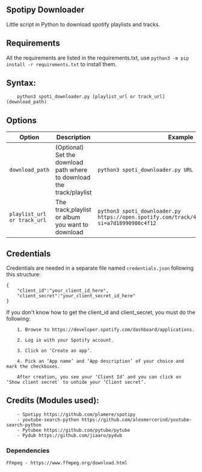## Spotipy Downloader

Little script in Python to download spotify playlists and tracks.

## Requirements

All the requirements are listed in the requirements.txt, use `python3 -m pip install -r requirements.txt` to install them.

## Syntax:

```
	python3 spoti_downloader.py [playlist_url or track_url] (download_path)

```

## Options

| Option                      | Description                                                           | Example                                                                                                 |
| --------------------------- | --------------------------------------------------------------------- | ------------------------------------------------------------------------------------------------------- |
| `download_path`             | (Optional) Set the download path where to download the track/playlist | `python3 spoti_downloader.py URL /home/user/Music/Rock/`                                                |
| `playlist_url or track_url` | The track,playlist or album you want to download                            | `python3 spoti_downloader.py https://open.spotify.com/track/4cOdK2wGLETKBW3PvgPWqT?si=a7d18990986c4f12` |

## Credentials

Credentials are needed in a separate file named `credentials.json` following this structure:

```
{
    "client_id":"your_client_id_here",
    "client_secret":"your_client_secret_id_here"
}
```

If you don't know how to get the client_id and client_secret, you must do the following:

```
    1. Browse to https://developer.spotify.com/dashboard/applications.

    2. Log in with your Spotify account.

    3. Click on ‘Create an app’.

    4. Pick an ‘App name’ and ‘App description’ of your choice and mark the checkboxes.

    After creation, you see your ‘Client Id’ and you can click on ‘Show client secret` to unhide your ’Client secret’.
```

## Credits (Modules used):

    	- Spotipy https://github.com/plamere/spotipy
    	- youtube-search-python https://github.com/alexmercerind/youtube-search-python
    	- Pytubee https://github.com/pytube/pytube
        - Pydub https://github.com/jiaaro/pydub

### Dependencies

    FFmpeg - https://www.ffmpeg.org/download.html


